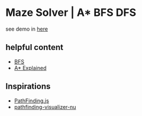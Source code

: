 # Maze Solver | A* BFS DFS

see demo in [here](https://hamdib80.github.io/maze-vis)

## helpful content
- [BFS](https://courses.cs.washington.edu/courses/cse326/03su/homework/hw3/bfs.html)
- [A* Explained](http://www.redblobgames.com/pathfinding/a-star/introduction.html)

## Inspirations
- [PathFinding.js](https://qiao.github.io/PathFinding.js/visual/)
- [pathfinding-visualizer-nu](https://pathfinding-visualizer-nu.vercel.app/)
